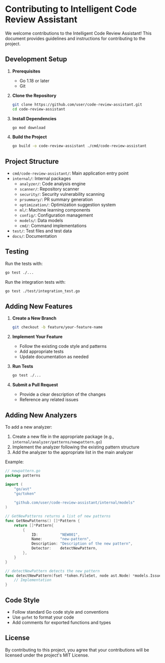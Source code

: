 # Contributing to Intelligent Code Review Assistant

We welcome contributions to the Intelligent Code Review Assistant! This document provides guidelines and instructions for contributing to the project.

## Development Setup

1. **Prerequisites**
   - Go 1.18 or later
   - Git

2. **Clone the Repository**
   ```bash
   git clone https://github.com/user/code-review-assistant.git
   cd code-review-assistant
   ```

3. **Install Dependencies**
   ```bash
   go mod download
   ```

4. **Build the Project**
   ```bash
   go build -o code-review-assistant ./cmd/code-review-assistant
   ```

## Project Structure

- `cmd/code-review-assistant/`: Main application entry point
- `internal/`: Internal packages
  - `analyzer/`: Code analysis engine
  - `scanner/`: Repository scanner
  - `security/`: Security vulnerability scanning
  - `prsummary/`: PR summary generation
  - `optimization/`: Optimization suggestion system
  - `ml/`: Machine learning components
  - `config/`: Configuration management
  - `models/`: Data models
  - `cmd/`: Command implementations
- `test/`: Test files and test data
- `docs/`: Documentation

## Testing

Run the tests with:

```bash
go test ./...
```

Run the integration tests with:

```bash
go test ./test/integration_test.go
```

## Adding New Features

1. **Create a New Branch**
   ```bash
   git checkout -b feature/your-feature-name
   ```

2. **Implement Your Feature**
   - Follow the existing code style and patterns
   - Add appropriate tests
   - Update documentation as needed

3. **Run Tests**
   ```bash
   go test ./...
   ```

4. **Submit a Pull Request**
   - Provide a clear description of the changes
   - Reference any related issues

## Adding New Analyzers

To add a new analyzer:

1. Create a new file in the appropriate package (e.g., `internal/analyzer/patterns/newpattern.go`)
2. Implement the analyzer following the existing pattern structure
3. Add the analyzer to the appropriate list in the main analyzer

Example:

```go
// newpattern.go
package patterns

import (
    "go/ast"
    "go/token"
    
    "github.com/user/code-review-assistant/internal/models"
)

// GetNewPatterns returns a list of new patterns
func GetNewPatterns() []*Pattern {
    return []*Pattern{
        {
            ID:          "NEW001",
            Name:        "new-pattern",
            Description: "Description of the new pattern",
            Detector:    detectNewPattern,
        },
    }
}

// detectNewPattern detects the new pattern
func detectNewPattern(fset *token.FileSet, node ast.Node) *models.Issue {
    // Implementation
}
```

## Code Style

- Follow standard Go code style and conventions
- Use `gofmt` to format your code
- Add comments for exported functions and types

## License

By contributing to this project, you agree that your contributions will be licensed under the project's MIT License.
